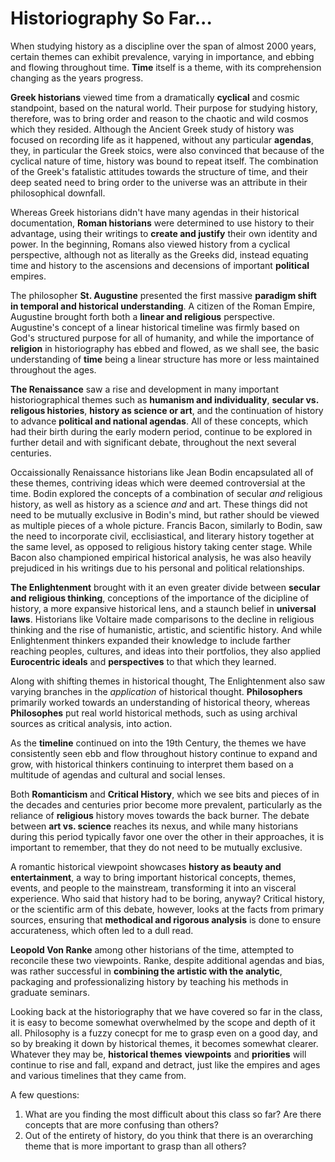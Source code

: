 # Historiography So Far...

When studying history as a discipline over the span of almost 2000 years, certain themes can exhibit prevalence, varying in importance, and ebbing and flowing throughout time. **Time** itself is a theme, with its comprehension  changing as the years progress. 

**Greek historians** viewed time from a dramatically **cyclical** and cosmic standpoint, based on the natural world. Their purpose for studying history, therefore, was to bring order and reason to the chaotic and wild cosmos which they resided. Although the Ancient Greek study of history was focused on recording life as it happened, without any particular **agendas**, they, in particular the Greek stoics, were also convinced that because of the cyclical nature of time, history was bound to repeat itself. The combination of the Greek's fatalistic attitudes towards the structure of time, and their deep seated need to bring order to the universe was an attribute in their philosophical downfall. 

Whereas Greek historians didn't have many agendas in their historical documentation, **Roman historians** were determined to use history to their advantage, using their writings to **create and justify** their own identity and power. In the beginning, Romans also viewed history from a cyclical perspective, although not as literally as the Greeks did, instead equating time and history to the ascensions and decensions of important **political** empires. 

The philosopher **St. Augustine** presented the first massive **paradigm shift in temporal and historical understanding**. A citizen of the Roman Empire, Augustine brought forth both a **linear and religious** perspective. Augustine's concept of a linear historical timeline was firmly based on God's structured purpose for all of humanity, and while the importance of **religion** in historiography has ebbed and flowed, as we shall see, the basic understanding of **time** being a linear structure has more or less maintained throughout the ages.   

**The Renaissance** saw a rise and development in many important historiographical themes such as **humanism and individuality**, **secular vs. religous histories**, **history as science or art**, and the continuation of history to advance **political and national agendas**. All of these concepts, which had their birth during the early modern period, continue to be explored in further detail and with significant debate, throughout the next several centuries. 

Occaissionally Renaissance historians like Jean Bodin encapsulated all of these themes, contriving ideas which were deemed controversial at the time. Bodin explored the concepts of a combination of secular *and* religious history, as well as history as a science *and* and art. These things did not need to be mutually exclusive in Bodin's mind, but rather should be viewed as multiple pieces of a whole picture. Francis Bacon, similarly to Bodin, saw the need to incorporate civil, ecclisiastical, and literary history together at the same level, as opposed to religious history taking center stage. While Bacon also championed empirical historical analysis, he was also heavily prejudiced in his writings due to his personal and political relationships. 

**The Enlightenment** brought with it an even greater divide between **secular and religious thinking**, conceptions of the importance of the dicipline of history, a more expansive historical lens, and a staunch belief in **universal laws**. Historians like Voltaire made comparisons to the decline in religious thinking and the rise of humanistic, artistic, and scientific history. And while Enlightenment thinkers expanded their knowledge to include farther reaching peoples, cultures, and ideas into their portfolios, they also applied **Eurocentric ideals** and **perspectives** to that which they learned. 

Along with shifting themes in historical thought, The Enlightenment also saw varying branches in the *application* of historical thought. **Philosophers** primarily worked towards an understanding of historical theory, whereas **Philosophes** put real world historical methods, such as using archival sources as critical analysis, into action. 

As the **timeline** continued on into the 19th Century, the themes we have consistently seen ebb and flow throughout history continue to expand and grow, with historical thinkers continuing to interpret them based on a multitude of agendas and cultural and social lenses. 

Both **Romanticism** and **Critical History**, which we see bits and pieces of in the decades and centuries prior become more prevalent, particularly as the reliance of **religious** history moves towards the back burner. The debate between **art vs. science** reaches its nexus, and while many historians during this period typically favor one over the other in their approaches, it is important to remember, that they do not need to be mutually exclusive. 

A romantic historical viewpoint showcases **history as beauty and entertainment**, a way to bring important historical concepts, themes, events, and people to the mainstream, transforming it into an visceral experience. Who said that history had to be boring, anyway? Critical history, or the scientific arm of this debate, however, looks at the facts from primary sources, ensuring that **methodical and rigorous analysis** is done to ensure accurateness, which often led to a dull read. 

**Leopold Von Ranke** among other historians of the time, attempted to reconcile these two viewpoints. Ranke, despite additional agendas and bias, was rather successful in **combining the artistic with the analytic**, packaging and professionalizing history by teaching his methods in graduate seminars. 

Looking back at the historiography that we have covered so far in the class, it is easy to become somewhat overwhelmed by the scope and depth of it all. Philosophy is a fuzzy conecpt for me to grasp even on a good day, and so by breaking it down by historical themes, it becomes somewhat clearer. Whatever they may be, **historical themes** **viewpoints** and **priorities** will continue to rise and fall, expand and detract, just like the empires and ages and various timelines that they came from. 

A few questions:
1. What are you finding the most difficult about this class so far? Are there concepts that are more confusing than others? 
2. Out of the entirety of history, do you think that there is an overarching theme that is more important to grasp than all others? 

